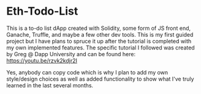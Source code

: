 # Eth-Todo-List

This is a to-do list dApp created with Solidity, some form of JS front end, Ganache, Truffle, and maybe a few other dev tools. This is my first guided project 
but I have plans to spruce it up after the tutorial is completed with my own implemented features. The specific tutorial I followed was created by Greg @ Dapp University
and can be found here: https://youtu.be/rzvk2kdjr2I

Yes, anybody can copy code which is why I plan to add my own style/design choices as well as added functionality to show what I've truly learned in the last several months.
